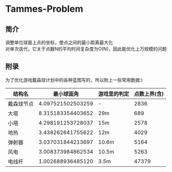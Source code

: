 # Tammes-Problem

## 简介

调整单位球面上点的坐标，使点之间的最小距离最大化  
对单次迭代，它关于点数N的平均时间复杂度为O(N)，因此能优化上万规模的问题  

## 附录

为了优化游戏戴森球计划中的各种蓝图写的，所以附上一些常用数据:)  

|结构名|最小球面角|游戏里的判定|点数上界(含)|
|-|-|-|-|
|戴森球节点|4.097521502503259|-|2836|
|大塔|8.315183354403652|29m|689|
|小塔|4.298191253728037|15m|2578|
|地热|3.438262641755622|12m|4029|
|弹射器|3.037031844213697|10.6m|5164|
|风电|3.008373984862534|10.5m|5263|
|电线杆|1.002688936485120|3.5m|47379|